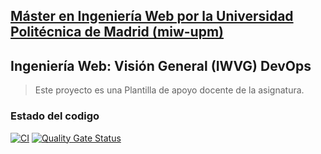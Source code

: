 ## [Máster en Ingeniería Web por la Universidad Politécnica de Madrid (miw-upm)](http://miw.etsisi.upm.es)
## Ingeniería Web: Visión General (IWVG) DevOps
> Este proyecto es una Plantilla de apoyo docente de la asignatura.

### Estado del codigo
[![CI](https://github.com/sosossss/iwvg-devops-wang-wenxiang/actions/workflows/ci.yml/badge.svg?branch=develop)](https://github.com/sosossss/iwvg-devops-wang-wenxiang/actions/workflows/ci.yml)
[![Quality Gate Status](https://sonarcloud.io/api/project_badges/measure?project=iwvg-devops-wang-wenxiang&metric=alert_status)](https://sonarcloud.io/summary/new_code?id=iwvg-devops-wang-wenxiang)



